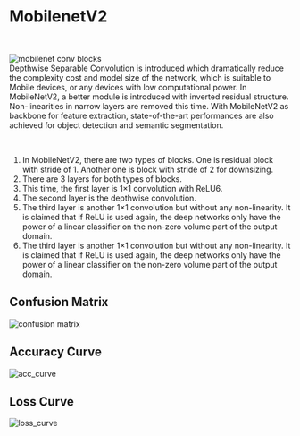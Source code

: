 <h1>MobilenetV2</h1>
<br>

![mobilenet conv blocks](https://github.com/kanishkakataria/Images/assets/85161519/142333e3-efcf-4386-8bfd-eede3aa842d2)<br>
Depthwise Separable Convolution is introduced which dramatically reduce the complexity cost and model size of the network, which is suitable to Mobile devices, or any devices with low computational power. In MobileNetV2, a better module is introduced with inverted residual structure. Non-linearities in narrow layers are removed this time. With MobileNetV2 as backbone for feature extraction, state-of-the-art performances are also achieved for object detection and semantic segmentation. 

<br>
<ol>
<li>In MobileNetV2, there are two types of blocks. One is residual block with stride of 1. Another one is block with stride of 2 for downsizing.</li>
<li>There are 3 layers for both types of blocks.</li>
<li>This time, the first layer is 1×1 convolution with ReLU6.</li>
<li>The second layer is the depthwise convolution.</li>
<li>The third layer is another 1×1 convolution but without any non-linearity. It is claimed that if ReLU is used again, the deep networks only have the power of a linear classifier on the non-zero volume part of the output domain.</li>
<li>The third layer is another 1×1 convolution but without any non-linearity. It is claimed that if ReLU is used again, the deep networks only have the power of a linear classifier on the non-zero volume part of the output domain.</li>
</ol>

<h2>Confusion Matrix</h2>

![confusion matrix](https://github.com/kanishkakataria/Images/assets/85161519/d55ce591-3733-4281-bfdc-b246e0fe8d0a)<br>
<h2>Accuracy Curve</h2>

![acc_curve](https://github.com/kanishkakataria/Images/assets/85161519/308d7b80-bd5e-4c02-afaf-4132516b6992)<br>
<h2>Loss Curve</h2>

![loss_curve](https://github.com/kanishkakataria/Images/assets/85161519/0b6ce9aa-8251-489a-a0bf-6f088fb566c3)
